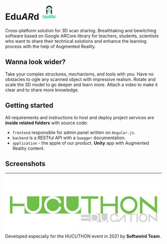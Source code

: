 # Edu*AR*d <img src='logo.svg' height=50px> 

Cross-platform solution for 3D scan sharing. 
Breathtaking and bewitching software based on Google ARCore library for
teachers, students, scientists who want to share their technical solutions and
enhance the learning process with the help of Augmented Reality.

## Wanna look wider?
Take your complex structures, mechanisms, and tools with you. Have no obstacles
to ogle any scanned object with impressive realism. Rotate and scale the 3D model to
go deeper and learn more. Attach a video to make it clear and to share more knowledge.

## Getting started
All requirements and instructions to host and deploy project services are **inside related
folders** with source code:
- ```frontend``` responsible for admin panel written on ```Angular.js```.
- ```backend``` is a RESTful API with a ```Swagger``` documentation.
- ```application``` - the apple of our product. **Unity** app with Augmented Reality content.

## Screenshots

-----------------
![](assets/photo_2021-04-17_13-41-00%20(2).jpg)
Developed especially for the HUCUTHON event in 2021 by **Softweird Team**.
